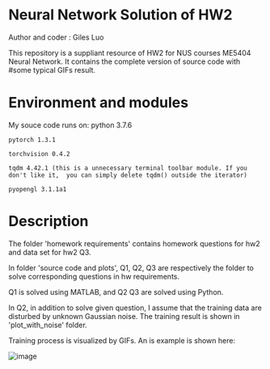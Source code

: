 # Neural Network Solution of HW2
Author and coder : Giles Luo

This repository is a suppliant resource of HW2 for NUS courses ME5404 Neural Network. It contains the complete version of source code with #some typical GIFs result.

# Environment and modules
My souce code runs on:
    python 3.7.6
    
    pytorch 1.3.1
    
    torchvision 0.4.2
    
    tqdm 4.42.1 (this is a unnecessary terminal toolbar module. If you don't like it,  you can simply delete tqdm() outside the iterator)
    
    pyopengl 3.1.1a1
    
# Description    
The folder 'homework requirements' contains homework questions for hw2 and data set for hw2 Q3.

In folder 'source code and plots', Q1, Q2, Q3 are respectively the folder to solve corresponding questions in hw requirements.    

Q1 is solved using MATLAB, and Q2 Q3 are solved using Python.

In Q2, in addition to solve given question, I assume that the training data are disturbed by unknown Gaussian noise. The training result is shown in 'plot_with_noise' folder. 

Training process is visualized by GIFs. An is example is shown here:

![image](https://github.com/GilesLuo/nn/blob/master/Q2/sequential_training/plot_no_noise/hidden%3D10_epoch%3D7999.gif)
